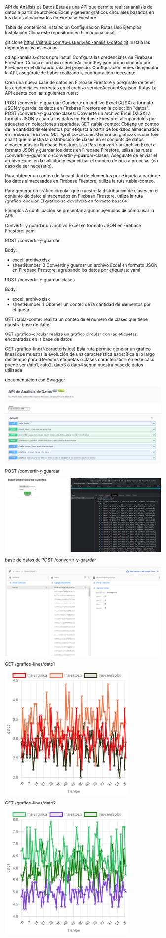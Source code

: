 API de Análisis de Datos
Esta es una API que permite realizar análisis de datos a partir de archivos Excel y generar gráficos circulares basados en los datos almacenados en Firebase Firestore.

Tabla de contenidos
Instalación
Configuración
Rutas
Uso
Ejemplos
Instalación
Clona este repositorio en tu máquina local.


git clone https://github.com/tu-usuario/api-analisis-datos.git
Instala las dependencias necesarias.


cd api-analisis-datos
npm install
Configura las credenciales de Firebase Firestore. Coloca el archivo serviceAccountKey.json proporcionado por Firebase en el directorio raíz del proyecto.
Configuración
Antes de ejecutar la API, asegúrate de haber realizado la configuración necesaria:

Crea una nueva base de datos en Firebase Firestore y asegúrate de tener las credenciales correctas en el archivo serviceAccountKey.json.
Rutas
La API cuenta con las siguientes rutas:

POST /convertir-y-guardar: Convierte un archivo Excel (XLSX) a formato JSON y guarda los datos en Firebase Firestore en la colección "datos".
POST /convertir-y-guardar-clases: Convierte un archivo Excel (XLSX) a formato JSON y guarda los datos en Firebase Firestore, agrupándolos por etiquetas en colecciones separadas.
GET /tabla-conteo: Obtiene un conteo de la cantidad de elementos por etiqueta a partir de los datos almacenados en Firebase Firestore.
GET /grafico-circular: Genera un gráfico circular (pie chart) que muestra la distribución de clases en el conjunto de datos almacenados en Firebase Firestore.
Uso
Para convertir un archivo Excel a formato JSON y guardar los datos en Firebase Firestore, utiliza las rutas /convertir-y-guardar o /convertir-y-guardar-clases. Asegúrate de enviar el archivo Excel en la solicitud y especificar el número de hoja a procesar (en caso de ser necesario).

Para obtener un conteo de la cantidad de elementos por etiqueta a partir de los datos almacenados en Firebase Firestore, utiliza la ruta /tabla-conteo.

Para generar un gráfico circular que muestre la distribución de clases en el conjunto de datos almacenados en Firebase Firestore, utiliza la ruta /grafico-circular. El gráfico se devolverá en formato base64.

Ejemplos
A continuación se presentan algunos ejemplos de cómo usar la API:

Convertir y guardar un archivo Excel en formato JSON en Firebase Firestore:
yaml

POST /convertir-y-guardar

Body:
- excel: archivo.xlsx
- sheetNumber: 0
Convertir y guardar un archivo Excel en formato JSON en Firebase Firestore, agrupando los datos por etiquetas:
yaml

POST /convertir-y-guardar-clases

Body:
- excel: archivo.xlsx
- sheetNumber: 1
Obtener un conteo de la cantidad de elementos por etiqueta:


GET /tabla-conteo
realiza un conteo de el numero de clases que tiene nuestra base de datos

GET /grafico-circular
realiza un grafico circular con las etiquetas encontradas en la base de datos

GET /grafico-linea/{caracteristica}
Esta ruta permite generar un gráfico lineal que muestra la evolución de una característica específica a lo largo del tiempo para diferentes etiquetas o clases
caracteristica: en este caso puede ser dato1, dato2, dato3 o dato4 segun nuestra base de datos utilizada

documentacion con Swagger

![Descripción de la imagen](./images/swagger.png)

POST /convertir-y-guardar

![Descripción de la imagen](./images/ruta2.png)

base de datos de POST /convertir-y-guardar

![Descripción de la imagen](./images/ruta2bd.png)


GET /grafico-linea/dato1

![Descripción de la imagen](./images/dato1.png)

GET /grafico-linea/dato2

![Descripción de la imagen](./images/dato2.png)
